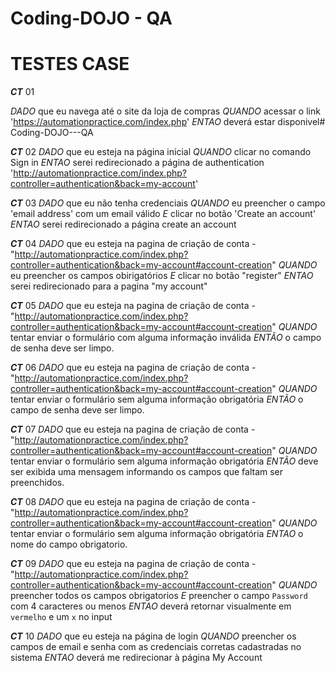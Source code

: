 # Coding-DOJO  - QA

# TESTES CASE
***CT*** 01

*DADO* que eu navega até o site da loja de compras
*QUANDO* acessar o link 'https://automationpractice.com/index.php'
*ENTAO* deverá estar disponivel# Coding-DOJO---QA

***CT*** 02
*DADO* que eu esteja na página inicial
*QUANDO* clicar no comando Sign in
*ENTAO* serei redirecionado a página de authentication 'http://automationpractice.com/index.php?controller=authentication&back=my-account'

***CT*** 03
*DADO* que eu não tenha credenciais
*QUANDO* eu preencher o campo 'email address' com um email válido
*E* clicar no botão 'Create an account'
*ENTAO* serei redirecionado a página create an account

***CT*** 04
*DADO* que eu esteja na pagina de criação de conta - "http://automationpractice.com/index.php?controller=authentication&back=my-account#account-creation"
*QUANDO* eu preencher os campos obirigatórios 
*E* clicar no botão "register"
*ENTAO* serei redirecionado para a pagina "my account"

***CT*** 05
*DADO* que eu esteja na pagina de criação de conta - "http://automationpractice.com/index.php?controller=authentication&back=my-account#account-creation"
*QUANDO* tentar enviar o formulário com alguma informação inválida
*ENTÃO* o campo de senha deve ser limpo.

***CT*** 06
*DADO* que eu esteja na pagina de criação de conta - "http://automationpractice.com/index.php?controller=authentication&back=my-account#account-creation"
*QUANDO* tentar enviar o formulário sem alguma informação obrigatória
*ENTÃO* o campo de senha deve ser limpo.

***CT*** 07
*DADO* que eu esteja na pagina de criação de conta - "http://automationpractice.com/index.php?controller=authentication&back=my-account#account-creation"
*QUANDO* tentar enviar o formulário sem alguma informação obrigatória
*ENTÃO* deve ser exibida uma mensagem informando os campos que faltam ser preenchidos.

***CT*** 08
*DADO* que eu esteja na pagina de criação de conta - "http://automationpractice.com/index.php?controller=authentication&back=my-account#account-creation"
*QUANDO* tentar enviar o formulário sem alguma informação obrigatória
*ENTAO* o nome do campo obrigatorio.

***CT*** 09
*DADO* que eu esteja na pagina de criação de conta - "http://automationpractice.com/index.php?controller=authentication&back=my-account#account-creation"
*QUANDO* preencher todos os campos obrigatorios
*E* preencher o campo `Password` com 4 caracteres ou menos
*ENTAO* deverá retornar visualmente em `vermelho` e um `x` no input

***CT*** 10
*DADO* que eu esteja na página de login
*QUANDO* preencher os campos de email e senha com as credenciais corretas cadastradas no sistema
*ENTAO* deverá me redirecionar à página My Account